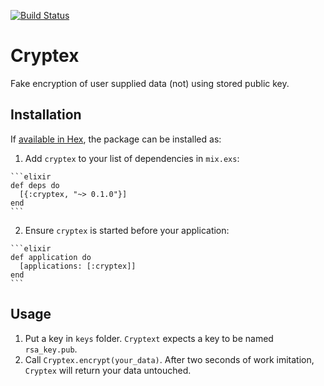 [![Build Status](https://travis-ci.org/denispeplin/cryptex.svg?branch=master)](https://travis-ci.org/denispeplin/cryptex)

# Cryptex

Fake encryption of user supplied data (not) using stored public key.

## Installation

If [available in Hex](https://hex.pm/docs/publish), the package can be installed as:

  1. Add `cryptex` to your list of dependencies in `mix.exs`:

    ```elixir
    def deps do
      [{:cryptex, "~> 0.1.0"}]
    end
    ```

  2. Ensure `cryptex` is started before your application:

    ```elixir
    def application do
      [applications: [:cryptex]]
    end
    ```

## Usage

1. Put a key in `keys` folder. `Cryptext` expects a key to be named `rsa_key.pub`.
2. Call `Cryptex.encrypt(your_data)`. After two seconds of work imitation, `Cryptex` will return your data untouched.
